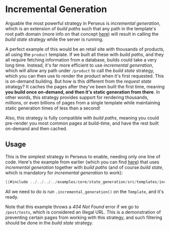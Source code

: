 # Incremental Generation

Arguable the most powerful strategy in Perseus is _incremental generation_, which is an extension of _build paths_ such that any path in the template's root path domain (more info on that concept [here](:reference/templates/intro)) will result in calling the _build state_ strategy while the server is running.

A perfect example of this would be an retail site with thousands of products, all using the `product` template. If we built all these with _build paths_, and they all require fetching information from a database, builds could take a very long time. Instead, it's far more efficient to use _incremental generation_, which will allow any path under `/product` to call the _build state_ strategy, which you can then use to render the product when it's first requested. This is on-demand building. But how is this different from the _request state_ strategy? It caches the pages after they've been built the first time, meaning **you build once on-demand, and then it's static generation from there**. In other words, this strategy provides support for rendering thousands, millions, or even billions of pages from a single template while maintaining static generation times of less than a second!

Also, this strategy is fully compatible with _build paths_, meaning you could pre-render you most common pages at build-time, and have the rest built on-demand and then cached.

## Usage

This is the simplest strategy in Perseus to enable, needing only one line of code. Here's the example from earlier (which you can find [here](https://github.com/arctic-hen7/perseus/blob/main/examples/core/state_generation/src/templates/incremental_generation.rs)) that uses _incremental generation_ together with _build paths_ (and of course _build state_, which is mandatory for _incremental generation_ to work):

```rust
{{#include ../../../../examples/core/state_generation/src/templates/incremental_generation.rs}}
```

All we need to do is run `.incremental_generation()` on the `Template`, and it's ready.

Note that this example throws a _404 Not Found_ error if we go to `/post/tests`, which is considered an illegal URL. This is a demonstration of preventing certain pages from working with this strategy, and such filtering should be done in the _build state_ strategy.
